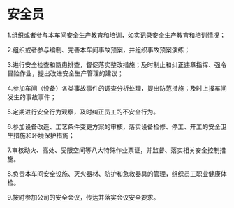 # 安全员

1.组织或者参与本车间安全生产教育和培训，如实记录安全生产教育和培训情况；

2.组织或者参与编制、完善本车间事故预案，并组织事故预案演练；

3.进行安全检查和隐患排查，督促落实整改措施；及时制止和纠正违章指挥、强令冒险作业，提出改进安全生产管理的建议；

4.参加车间（设备）各类事故事件的调查分析处理，提出防范措施；及时上报车间发生的事故事件；

5.定期进行安全行为观察，及时纠正员工的不安全行为。

6.参加设备改造、工艺条件变更方案的审核，落实设备检修、停工、开工的安全卫生措施和环境保护措施；

7.审核动火、高处、受限空间等八大特殊作业票证，并监督、落实相关安全控制措施。

8.负责本车间安全设施、灭火器材、防护和急救器具的管理，组织员工职业健康体检。

9.按时参加公司的安全会议，传达并落实会议安全要求。